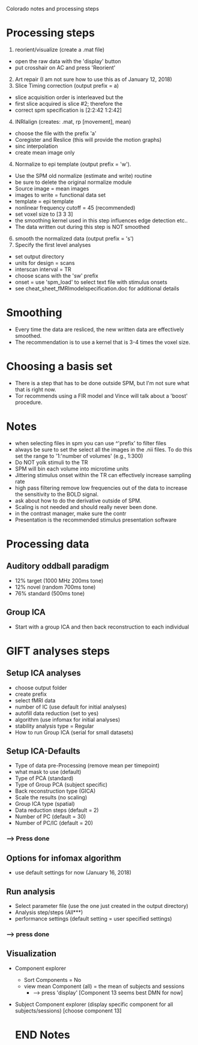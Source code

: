 Colorado notes and processing steps

# Processing steps
1. reorient/visualize (create a .mat file)
  * open the raw data with the 'display' button
  * put crosshair on AC and press 'Reorient'
2. Art repair (I am not sure how to use this as of January 12, 2018)
3. Slice Timing correction (output prefix = a)
  *   slice acquisition order is interleaved but the
  *   first slice acquired is slice #2; therefore the
  *   correct spm specification is [2:2:42 1:2:42]
4. INRIalign (creates: .mat, rp [movement], mean)
  * choose the file with the prefix 'a'
  * Coregister and Reslice (this will provide the motion graphs)
  * sinc interpolation
  * create mean image only
4. Normalize to epi template (output prefix = 'w').
  * Use the SPM old normalize (estimate and write) routine
  * be sure to delete the original normalize module
  * Source image = mean images
  * images to write = functional data set
  * template = epi template
  * nonlinear frequency cutoff = 45 (recommended)
  * set voxel size to [3 3 3]
  * the smoothing kernel used in this step influences edge detection etc..
  * The data written out during this step is NOT smoothed
6. smooth the normalized data (output prefix = 's')
7. Specify the first level analyses
  * set output directory
  * units for design = scans
  * interscan interval = TR
  * choose scans with the 'sw' prefix
  * onset = use 'spm_load' to select text file with stimulus onsets
  * see cheat_sheet_fMRImodelspecification.doc for additional details




# Smoothing
  * Every time the data are resliced, the new written data are effectively smoothed.
  * The recommendation is to use a kernel that is 3-4 times the voxel size.


# Choosing a basis set
  * There is a step that has to be done outside SPM, but I'm not sure what that is right now.
  * Tor recommends using a FIR model and Vince will talk about a 'boost' procedure.

# Notes
  * when selecting files in spm you can use ^'prefix' to filter files
  * always be sure to set the select all the images in the .nii files. To do this set the range to '1:'number of volumes' (e.g., 1:300)
  * Do NOT yolk stimuli to the TR
  * SPM will bin each volume into microtime units
  * Jittering stimulus onset within the TR can effectively increase sampling rate
  * high pass filtering remove low frequencies out of the data to increase the sensitivity to the BOLD signal.
  * ask about how to do the derivative outside of SPM.
  * Scaling is not needed and should really never been done.
  * in the contrast manager, make sure the contr
  * Presentation is the recommended stimulus presentation software



# Processing data
## Auditory oddball paradigm
  * 12% target (1000 MHz 200ms tone)
  * 12% novel (random 700ms tone)
  * 76% standard (500ms tone)



## Group ICA
* Start with a group ICA and then back reconstruction to each individual

# GIFT analyses steps
##  Setup ICA analyses
* choose output folder
* create prefix
* select fMRI data
* number of IC (use default for initial analyses)
* autofill data reduction (set to yes)
* algorithm (use infomax for initial analyses)
* stability analysis type = Regular
* How to run Group ICA (serial for small datasets)

## Setup ICA-Defaults
* Type of data pre-Processing (remove mean per timepoint)
* what mask to use (default)
* Type of PCA (standard)
* Type of Group PCA (subject specific)
* Back reconstruction type (GICA)
* Scale the results (no scaling)
* Group ICA type (spatial)
* Data reduction steps (default = 2)
* Number of PC (default = 30)
* Number of PC/IC (default = 20)
### --> Press done

## Options for infomax algorithm
* use default settings for now (January 16, 2018)

## Run analysis
* Select parameter file (use the one just created in the output directory)
* Analysis step/steps (All***)
* performance settings (default setting = user specified settings)
### --> press done

## Visualization
* Component explorer
  * Sort Components = No
  * view mean Component (all) = the mean of subjects and sessions
    * --> press 'display' [Component 13 seems best DMN for now]
* Subject Component explorer (display specific component for all subjects/sessions) [choose component 13]



































  # END Notes
